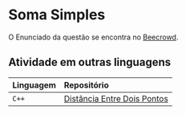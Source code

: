 
# Soma Simples

O Enunciado da questão se encontra no [Beecrowd](https://www.beecrowd.com.br/judge/pt/problems/view/1015).


## Atividade em outras linguagens


| Linguagem   | Repositório                           |
| :---------- | :---------------------------------- |
| `C++` | [Distância Entre Dois Pontos](./C++/) |


